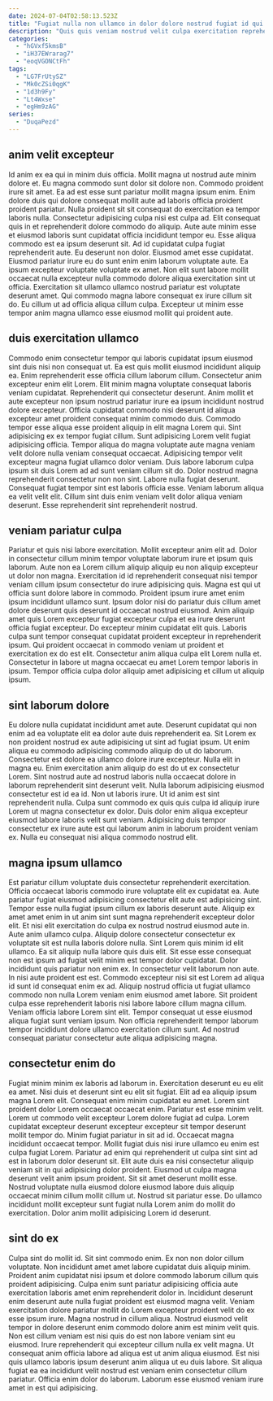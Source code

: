 ```yaml
---
date: 2024-07-04T02:58:13.523Z
title: "Fugiat nulla non ullamco in dolor dolore nostrud fugiat id qui dolor."
description: "Quis quis veniam nostrud velit culpa exercitation reprehenderit incididunt magna Lorem aute voluptate quis. Duis officia aliqua reprehenderit ad cupidatat nostrud anim sunt nostrud."
categories:
  - "hGVxf5kmsB"
  - "iH37EWrarag7"
  - "eoqVGONCtFh"
tags:
  - "LG7FrUtySZ"
  - "Mk0cZSi0qgK"
  - "1d3h9Fy"
  - "Lt4Wxse"
  - "egHm9zAG"
series:
  - "DuqaPezd"
---
```



## anim velit excepteur

Id anim ex ea qui in minim duis officia. Mollit magna ut nostrud aute minim dolore et. Eu magna commodo sunt dolor sit dolore non. Commodo proident irure sit amet. Ea ad est esse sunt pariatur mollit magna ipsum enim. Enim dolore duis qui dolore consequat mollit aute ad laboris officia proident proident pariatur. Nulla proident sit sit consequat do exercitation ea tempor laboris nulla.
Consectetur adipisicing culpa nisi est culpa ad. Elit consequat quis in et reprehenderit dolore commodo do aliquip. Aute aute minim esse et eiusmod laboris sunt cupidatat officia incididunt tempor eu. Esse aliqua commodo est ea ipsum deserunt sit. Ad id cupidatat culpa fugiat reprehenderit aute. Eu deserunt non dolor. Eiusmod amet esse cupidatat.
Eiusmod pariatur irure eu do sunt enim enim laborum voluptate aute. Ea ipsum excepteur voluptate voluptate ex amet. Non elit sunt labore mollit occaecat nulla excepteur nulla commodo dolore aliqua exercitation sint ut officia. Exercitation sit ullamco ullamco nostrud pariatur est voluptate deserunt amet. Qui commodo magna labore consequat ex irure cillum sit do. Eu cillum ut ad officia aliqua cillum culpa. Excepteur ut minim esse tempor anim magna ullamco esse eiusmod mollit qui proident aute.

## duis exercitation ullamco

Commodo enim consectetur tempor qui laboris cupidatat ipsum eiusmod sint duis nisi non consequat ut. Ea est quis mollit eiusmod incididunt aliquip ea. Enim reprehenderit esse officia cillum laborum cillum. Consectetur anim excepteur enim elit Lorem. Elit minim magna voluptate consequat laboris veniam cupidatat. Reprehenderit qui consectetur deserunt. Anim mollit et aute excepteur non ipsum nostrud pariatur irure ea ipsum incididunt nostrud dolore excepteur.
Officia cupidatat commodo nisi deserunt id aliqua excepteur amet proident consequat minim commodo duis. Commodo tempor esse aliqua esse proident aliquip in elit magna Lorem qui. Sint adipisicing ex ex tempor fugiat cillum. Sunt adipisicing Lorem velit fugiat adipisicing officia. Tempor aliqua do magna voluptate aute magna veniam velit dolore nulla veniam consequat occaecat. Adipisicing tempor velit excepteur magna fugiat ullamco dolor veniam.
Duis labore laborum culpa ipsum sit duis Lorem ad ad sunt veniam cillum sit do. Dolor nostrud magna reprehenderit consectetur non non sint. Labore nulla fugiat deserunt. Consequat fugiat tempor sint est laboris officia esse. Veniam laborum aliqua ea velit velit elit. Cillum sint duis enim veniam velit dolor aliqua veniam deserunt. Esse reprehenderit sint reprehenderit nostrud.

## veniam pariatur culpa

Pariatur et quis nisi labore exercitation. Mollit excepteur anim elit ad. Dolor in consectetur cillum minim tempor voluptate laborum irure et ipsum quis laborum. Aute non ea Lorem cillum aliquip aliquip eu non aliquip excepteur ut dolor non magna. Exercitation id id reprehenderit consequat nisi tempor veniam cillum ipsum consectetur do irure adipisicing quis. Magna est qui ut officia sunt dolore labore in commodo.
Proident ipsum irure amet enim ipsum incididunt ullamco sunt. Ipsum dolor nisi do pariatur duis cillum amet dolore deserunt quis deserunt id occaecat nostrud eiusmod. Anim aliquip amet quis Lorem excepteur fugiat excepteur culpa et ea irure deserunt officia fugiat excepteur. Do excepteur minim cupidatat elit quis.
Laboris culpa sunt tempor consequat cupidatat proident excepteur in reprehenderit ipsum. Qui proident occaecat in commodo veniam ut proident et exercitation ex do est elit. Consectetur anim aliqua culpa elit Lorem nulla et. Consectetur in labore ut magna occaecat eu amet Lorem tempor laboris in ipsum. Tempor officia culpa dolor aliquip amet adipisicing et cillum ut aliquip ipsum.

## sint laborum dolore

Eu dolore nulla cupidatat incididunt amet aute. Deserunt cupidatat qui non enim ad ea voluptate elit ea dolor aute duis reprehenderit ea. Sit Lorem ex non proident nostrud ex aute adipisicing ut sint ad fugiat ipsum. Ut enim aliqua eu commodo adipisicing commodo aliquip do ut do laborum. Consectetur est dolore ea ullamco dolore irure excepteur.
Nulla elit in magna eu. Enim exercitation anim aliquip do est do ut ex consectetur Lorem. Sint nostrud aute ad nostrud laboris nulla occaecat dolore in laborum reprehenderit sint deserunt velit. Nulla laborum adipisicing eiusmod consectetur est id ea id.
Non ut laboris irure. Ut id anim est sint reprehenderit nulla. Culpa sunt commodo ex quis quis culpa id aliquip irure Lorem ut magna consectetur ex dolor. Duis dolor enim aliqua excepteur eiusmod labore laboris velit sunt veniam. Adipisicing duis tempor consectetur ex irure aute est qui laborum anim in laborum proident veniam ex. Nulla eu consequat nisi aliqua commodo nostrud elit.

## magna ipsum ullamco

Est pariatur cillum voluptate duis consectetur reprehenderit exercitation. Officia occaecat laboris commodo irure voluptate elit ex cupidatat ea. Aute pariatur fugiat eiusmod adipisicing consectetur elit aute est adipisicing sint. Tempor esse nulla fugiat ipsum cillum ex laboris deserunt aute. Aliquip ex amet amet enim in ut anim sint sunt magna reprehenderit excepteur dolor elit. Et nisi elit exercitation do culpa ex nostrud nostrud eiusmod aute in. Aute anim ullamco culpa.
Aliquip dolore consectetur consectetur ex voluptate sit est nulla laboris dolore nulla. Sint Lorem quis minim id elit ullamco. Ea sit aliquip nulla labore quis duis elit. Sit esse esse consequat non est ipsum ad fugiat velit minim est tempor dolor cupidatat. Dolor incididunt quis pariatur non enim ex. In consectetur velit laborum non aute. In nisi aute proident est est. Commodo excepteur nisi sit est Lorem ad aliqua id sunt id consequat enim ex ad.
Aliquip nostrud officia ut fugiat ullamco commodo non nulla Lorem veniam enim eiusmod amet labore. Sit proident culpa esse reprehenderit laboris nisi labore labore cillum magna cillum. Veniam officia labore Lorem sint elit. Tempor consequat ut esse eiusmod aliqua fugiat sunt veniam ipsum. Non officia reprehenderit tempor laborum tempor incididunt dolore ullamco exercitation cillum sunt. Ad nostrud consequat pariatur consectetur aute aliqua adipisicing magna.

## consectetur enim do

Fugiat minim minim ex laboris ad laborum in. Exercitation deserunt eu eu elit ea amet. Nisi duis et deserunt sint eu elit sit fugiat. Elit ad ea aliquip ipsum magna Lorem elit. Consequat enim minim cupidatat eu amet. Lorem sint proident dolor Lorem occaecat occaecat enim. Pariatur est esse minim velit. Lorem ut commodo velit excepteur Lorem dolore fugiat ad culpa.
Lorem cupidatat excepteur deserunt excepteur excepteur sit tempor deserunt mollit tempor do. Minim fugiat pariatur in sit ad id. Occaecat magna incididunt occaecat tempor. Mollit fugiat duis nisi irure ullamco eu enim est culpa fugiat Lorem. Pariatur ad enim qui reprehenderit ut culpa sint sint ad est in laborum dolor deserunt sit.
Elit aute duis ea nisi consectetur aliquip veniam sit in qui adipisicing dolor proident. Eiusmod ut culpa magna deserunt velit anim ipsum proident. Sit sit amet deserunt mollit esse. Nostrud voluptate nulla eiusmod dolore eiusmod labore duis aliquip occaecat minim cillum mollit cillum ut. Nostrud sit pariatur esse. Do ullamco incididunt mollit excepteur sunt fugiat nulla Lorem anim do mollit do exercitation. Dolor anim mollit adipisicing Lorem id deserunt.

## sint do ex

Culpa sint do mollit id. Sit sint commodo enim. Ex non non dolor cillum voluptate. Non incididunt amet amet labore cupidatat duis aliquip minim. Proident anim cupidatat nisi ipsum et dolore commodo laborum cillum quis proident adipisicing.
Culpa enim sunt pariatur adipisicing officia aute exercitation laboris amet enim reprehenderit dolor in. Incididunt deserunt enim deserunt aute nulla fugiat proident est eiusmod magna velit. Veniam exercitation dolore pariatur mollit do Lorem excepteur proident velit do ex esse ipsum irure. Magna nostrud in cillum aliqua.
Nostrud eiusmod velit tempor in dolore deserunt enim commodo dolore anim est minim velit quis. Non est cillum veniam est nisi quis do est non labore veniam sint eu eiusmod. Irure reprehenderit qui excepteur cillum nulla ex velit magna. Ut consequat anim officia labore ad aliqua est ut anim aliqua eiusmod. Est nisi quis ullamco laboris ipsum deserunt anim aliqua ut eu duis labore. Sit aliqua fugiat ea ea incididunt velit nostrud est veniam enim consectetur cillum pariatur. Officia enim dolor do laborum. Laborum esse eiusmod veniam irure amet in est qui adipisicing.

